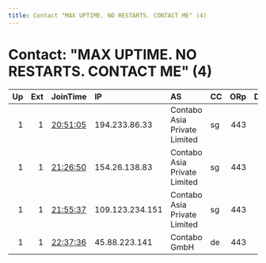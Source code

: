 ```yaml
---
title: Contact "MAX UPTIME. NO RESTARTS. CONTACT ME" (4)
---
```


# Contact: "MAX UPTIME. NO RESTARTS. CONTACT ME" (4)

|   Up |   Ext | JoinTime                                                                                              | IP              | AS                           | CC   |   ORp |   Dirp | OS    | Version   | Nickname   |   eFamMembers |
|-----:|------:|:------------------------------------------------------------------------------------------------------|:----------------|:-----------------------------|:-----|------:|-------:|:------|:----------|:-----------|--------------:|
|    1 |     1 | [20:51:05](https://nusenu.github.io/OrNetStats/w/relay/400A816F7C9824EB53618390CD597AB8D8DE80DE.html) | 194.233.86.33   | Contabo Asia Private Limited | sg   |   443 |      0 | Linux | 0.4.7.13  | Quido      |             1 |
|    1 |     1 | [21:26:50](https://nusenu.github.io/OrNetStats/w/relay/E99A9E74AAEC823B60FFE05381C227BA00EE92BE.html) | 154.26.138.83   | Contabo Asia Private Limited | sg   |   443 |      0 | Linux | 0.4.7.13  | Quido      |             1 |
|    1 |     1 | [21:55:37](https://nusenu.github.io/OrNetStats/w/relay/A21B09EC159B7CE1DF5669C455B77D56FC4A0760.html) | 109.123.234.151 | Contabo Asia Private Limited | sg   |   443 |      0 | Linux | 0.4.7.13  | Quido      |             1 |
|    1 |     1 | [22:37:36](https://nusenu.github.io/OrNetStats/w/relay/B4067ED41B8857B429ACC7E04C2D1EFAB103B4B8.html) | 45.88.223.141   | Contabo GmbH                 | de   |   443 |      0 | Linux | 0.4.7.13  | Quido      |             1 |
